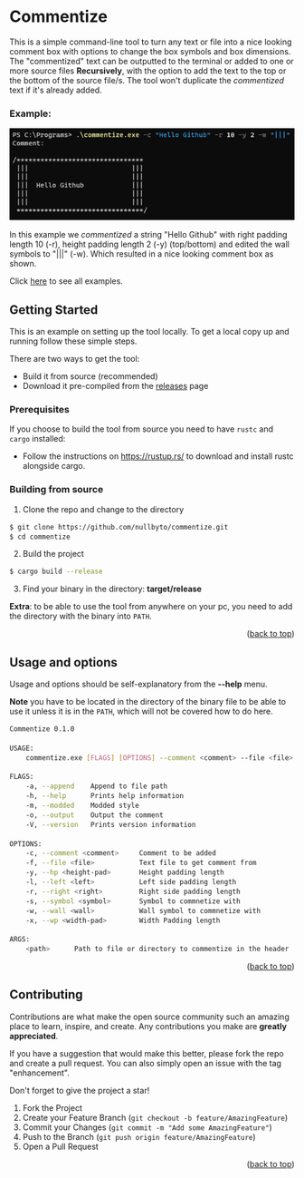 
# Commentize

This is a simple command-line tool to turn any text or file into a nice looking comment box with options to change the box symbols and box dimensions.
The "commentized" text can be outputted to the terminal or added to one or more source files **Recursively**, with the option to add the text to the top or the bottom of the source file/s. The tool won't duplicate the *commentized* text if it's already added.

<!-- Example -->
### Example:
![](https://github.com/nullbyto/commentize/raw/master/examples/1.png)

In this example we *commentized* a string "Hello Github" with right padding length 10 (-r), height padding length 2 (-y) (top/bottom) and edited the wall symbols to "|||" (-w). Which resulted in a nice looking comment box as shown.

Click [here](https://github.com/nullbyto/commentize/tree/master/examples) to see all examples.
  

<!-- GETTING STARTED -->
## Getting Started

This is an example on setting up the tool locally.
To get a local copy up and running follow these simple steps.

 There are two ways to get the tool:
 - Build it from source (recommended)
 - Download it pre-compiled from the [releases](https://github.com/nullbyto/commentize/releases) page

### Prerequisites

If you choose to build the tool from source you need to have `rustc` and `cargo` installed:
* Follow the instructions on https://rustup.rs/ to download and install rustc alongside cargo.

### Building from source

1. Clone the repo and change to the directory

```sh
$ git clone https://github.com/nullbyto/commentize.git
$ cd commentize
```

2. Build the project
```sh
$ cargo build --release
```

3. Find your binary in the directory: **target/release**

**Extra**: to be able to use the tool from anywhere on your pc, you need to add the directory with the binary into `PATH`.


<p  align="right">(<a  href="#top">back to top</a>)</p>

<!-- USAGE -->
## Usage and options

Usage and options should be self-explanatory from the **--help** menu.

**Note** you have to be located in the directory of the binary file to be able to use it unless it is in the `PATH`, which will not be covered how to do here.

```sh
Commentize 0.1.0

USAGE:
	commentize.exe [FLAGS] [OPTIONS] --comment <comment> --file <file> [path]

FLAGS:
	-a, --append 	Append to file path
	-h, --help 		Prints help information
	-m, --modded 	Modded style
	-o, --output 	Output the comment
	-V, --version 	Prints version information

OPTIONS:
	-c, --comment <comment> 	Comment to be added
	-f, --file <file> 			Text file to get comment from
	-y, --hp <height-pad> 		Height padding length
	-l, --left <left> 			Left side padding length
	-r, --right <right> 		Right side padding length
	-s, --symbol <symbol> 		Symbol to commnetize with
	-w, --wall <wall> 			Wall symbol to commnetize with
	-x, --wp <width-pad> 		Width Padding length

ARGS:
	<path> 		Path to file or directory to commentize in the header
```

  <p  align="right">(<a  href="#top">back to top</a>)</p>

<!-- CONTRIBUTING -->
## Contributing

Contributions are what make the open source community such an amazing place to learn, inspire, and create. Any contributions you make are **greatly appreciated**.

If you have a suggestion that would make this better, please fork the repo and create a pull request. You can also simply open an issue with the tag "enhancement".

Don't forget to give the project a star!

1. Fork the Project
2. Create your Feature Branch (`git checkout -b feature/AmazingFeature`)
3. Commit your Changes (`git commit -m "Add some AmazingFeature"`)
4. Push to the Branch (`git push origin feature/AmazingFeature`)
5. Open a Pull Request

<p  align="right">(<a  href="#top">back to top</a>)</p>
